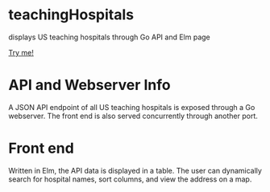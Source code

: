 # teachingHospitals
displays US teaching hospitals through Go API and Elm page

[Try me!](https://hospitals.trink.io)

# API and Webserver Info

A JSON API endpoint of all US teaching hospitals is exposed through a Go webserver.
The front end is also served concurrently through another port.

# Front end

Written in Elm, the API data is displayed in a table. The user can dynamically search for hospital names, sort columns, and view the address on a map.

